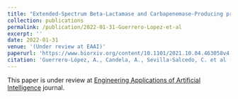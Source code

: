 ```yaml
---
title: "Extended-Spectrum Beta-Lactamase and Carbapenemase-Producing prediction in Klebsiella pneumoniae based on MALDI-TOF mass spectra"
collection: publications
permalink: /publication/2022-01-31-Guerrero-Lopez-et-al
excerpt: ''
date: 2022-01-31
venue: '(Under review at EAAI)'
paperurl: 'https://www.biorxiv.org/content/10.1101/2021.10.04.463058v4.full'
citation: 'Guerrero-López, A., Candela, A., Sevilla-Salcedo, C. et al (2022). Extended-Spectrum Beta-Lactamase and Carbapenemase-Producing prediction in Klebsiella pneumoniae based on MALDI-TOF mass spectra. bioRxiv, doi.org/10.1101/2021.10.04.463058'
---
```

This paper is under review at [Engineering Applications of Artificial Intelligence]([https://www.embs.org/jbhi/](https://www.journals.elsevier.com/engineering-applications-of-artificial-intelligence)) journal.

